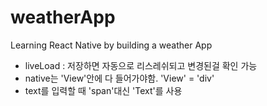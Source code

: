# weatherApp
Learning React Native by building a weather App
 - liveLoad : 저장하면 자동으로 리스레쉬되고 변경된걸 확인 가능
 - native는 'View'안에 다 들어가야함. 'View' = 'div'
 - text를 입력할 때 'span'대신 'Text'를 사용